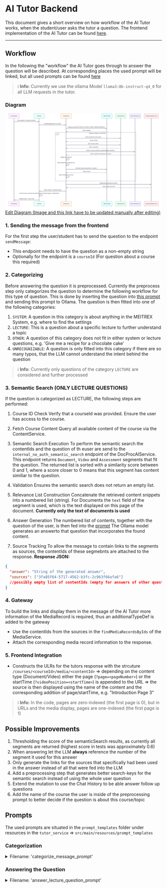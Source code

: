 # AI Tutor Backend

This document gives a short overview on how workflow of the AI Tutor works, when the student/user asks the tutor a question.
The frontend implementation of the AI Tutor can be found [here](../frontend/ai_tutor.md).

---

## Workflow
In the following the "workflow" the AI Tutor goes through to answer the question will be described. 
At corresponding places the used prompt will be linked, but all used prompts can be found [here](#prompts)
> ℹ️ **Info:** Currently we use the ollama Model `llama3:8b-instruct-q4_0` for all LLM requests in the tutor.

### Diagram
![](/images/ai-tutor-diagram.svg)
[Edit Diagram (Image and this link have to be updated manually after editing)](https://mermaid.live/edit#pako:eNp1Vf1v2joU_VeuLE3qNFoehaTFeupEaeirVNaOtJM2IVV-yQWsl9jMdtqxqv_7u84HUGD8gpOce3x87odfWaJTZJxZ_FmgSvBKirkR-VQB_ZbCOJnIpVAOHi0aELb8b8euSFG5fdQo8piR0cqhSve_D-5vPOChcNrEaJ5lgvuguywTufC4ejUmjdk-bhh7zLDcy_2R7Uong3JTWtwb__BH6LVw-CJWHlwv22NMpVgHVCEfPkDscAkdDjGdUqo5uAVCjtaKeU3rbTq-uBhFHCLSZ4DstU5qBUefQC_9SmSQ6MJYvEk_VkGjiELIIg6WeMcV31ET2dqGv1dyymFIgufayN_CY6vPREWElYlbCNwSE3-PH6JxC26j4cPjJGrB3cM_0aQFj18m0fDu-svNj8HlbVTrq5iOG5ETdIVRkFS8q11RXW9PTr7KhBbCJAs40ipbgZw129W8InPwtZHU0IG0DaxCbU40jDl8QyNnq7UlIFQKRVmjSULGbUKG8VrwoPwEzz5UYnqIdoSOdFas9FeW1kGu5vAV5Ca1u2xl3XGQPvuU6yeln0ThFk-29oQW3pOjDUNrnZePG7KSZndXq43DFDJpHegZVcs8JwoLL9ItwCba4J6cMvybyGRK_oLS6hjzpVuVHAexl4XMUlBF_i-arb0MZvjsm8Xhr73AptSuUaHx-whlXygnhfVNUp8UPq3PuYk_XFpV-EF5A-dEmanGPd-1lvKWNGcvB9D7kuzxprG3G6R-xWEmfddRw0-QPEzt5Yp4txJUp6XG74rNfST540Mp7TO9vYcfBO8ORS6gMjJZkLdr2e_VBnxnkpbzwTPRzLPOFAmN5cmthXZVr7b9d9MOF-1SjX9Ri7_4vKRhAtrA52eZor7XVm5SUDL7mcXhStpl5odgI7NSRwWg_iOJrMXmRqaM0_7YYjmaXPhH9uqZpowmYY5TxmmZ4kwUmZuyqXqjMBqxP7TOm0iji_mC8ZnILD0VS1-X9e3TQKhfdLxSSfNMR6J7Y1zdWOXFVbIy_sp-MR52T4LgrNMNg24Q9npBt8VWjHfC85PzMOz2e3_1Tvvh-Vnw1mK_Sx2dk6Df7YT9XhCedoOzs5AiDJmNZqgL5Rjvv_0PkShMxg)

### 1. Sending the message from the frontend
For the first step the user/student has to send the question to the endpoint `sendMessage`:
- This endpoint needs to have the question as a non-empty string
- Optionally for the endpoint is a `courseId` (For question about a course this required)

### 2. Categorizing 
Before answering the question it is preprocessed. Currently the preprocess step only categorizes the question to determine the following workflow for this type of question.
This is done by inserting the question into [this prompt](#categorization) and sending this prompt to Ollama.
The question is then fitted into one of the following categories:
1. `SYSTEM`: A question in this category is about anything in the MEITREX System, e.g. where to find the settings
2. `LECTURE`: This is a question about a specific lecture to further understand a topic
3. `OTHER`: A question of this category does not fit in either system or lecture questions, e.g. 'Give me a recipe for a chocolate cake'
4. `UNRECOGNIZABLE`: A question is only fitted into this category if there are so many typos, that the LLM cannot understand the intent behind the question

> ℹ️ **Info:** Currently only questions of the category `LECTURE` are considered and further processed


### 3. Semantic Search (ONLY LECTURE QUESTIONS)
If the question is categorized as LECTURE, the following steps are performed:
1. Course ID Check
Verify that a courseId was provided.
Ensure the user has access to the course.

2. Fetch Course Content
Query all available content of the course via the ContentService.

3. Semantic Search Execution
To perform the semantic search the contentIds and the question of th euser are send to the `internal_no_auth_semantic_search` endpoint of the DocProcAIService.
This endpoint returns `Document`, `Video` and `Assessment` segments that fit the question.
The returned list is sorted with a similarity score between 0 and 1, where a score closer to 0 means that this segment has content similiar to the question.

4. Validation
Ensures the semantic search does not return an empty list.

5. Relevance List Construction
Concatenate the retrieved content snippets into a numbered list (string).
For Documents the `text` field of the segment is used, which is the text displayed on this page of the document.
**Currently only the text of documents is used** 

6. Answer Generation
The numbered list of contents, together with the question of the user, is then fed into the [prompt](#answering-the-question)
The Ollama model generates an answerto that question that incorporates the found content.

7. Source Tracking
To allow the message to contain links to the segments as sources, the contentIds of these segmebnts are attached to the response.
**Response JSON:**
```json
{
  "answer": "String of the generated answer",
  "sources": ["3fa85f64-5717-4562-b3fc-2c963f66afa6"] 
  //possibly empty list of contentIds (empty for answers of other question categories)
}
```

### 4. Gateway
To build the links and display them in the message of the AI Tutor more information of the MediaRecord is required, thus an additionalTypeDef is added to the gateway
- Use the contentIds from the sources in the `findMediaRecordsByIds` of the MediaService.
- Attach the corresponding media record information to the response.

### 5. Frontend Integration
- Constructs the ULRs for the tutors response with the strcuture `/courses/<courseId>/media/<contentId>`
=> depending on the content type (Document/Video) either the page (`?page=<pageNumber>`) or the startTime (`?videoPosition=<startTime>`) is appended to the URL
=> the source is then displayed using the name of the content and the corresponding addition of page/startTime, e.g. "Introduction Page 3"
>ℹ️ **Info:** In the code, pages are zero-indexed (the first page is 0), but in URLs and the media display, pages are one-indexed (the first page is 1)

## Possible Improvements
1. Thresholding the score of the semanticSearch results, as currently all segments are returned (highest score in tests was approximately 0.6)
2. When answering let the LLM **always** reference the number of the segment it used for this answer 
3. Only generate the links for the sources that specifically had been used in the answer instead of all that were fed into the LLM
4. Add a preprocessing step that generates better search-keys for the semantic search instead of using the whole user question
5. Extend the mutation to use the Chat History to be able answer follow up questions
6. Add the name of the course the user is inside of the preprocessing prompt to better decide if the question is about this course/topic

## Prompts
The used prompts are situated in the `prompt_templates` folder under resources in the `tutor_service` => `src/main/resources/prompt_templates`

### Categorization

<details>
  <summary>Filename: 'categorize_message_prompt'</summary>

  ```txt
  Your job is to categorize a given question into one of four categories: SYSTEM, LECTURE, OTHER, or UNRECOGNIZABLE.
  To do this you must also correct typos and grammar in the question where possible.
  If the corrected version makes the meaning clear, use it to choose the appropriate category.
  Categories:
  1. SYSTEM: Choose this if the question is about the website or app the user is Categories:
  1. SYSTEM: Choose this if the question is about the website or app the user is currently using. For example: "Where do I change my avatar?" These questions relate specifically to the system or platform itself.
  2. LECTURE: Choose this if the question is about understanding or explaining academic content related to a university course. These questions should NOT relate to the website or app. These question are not limited to only a "question" itself, but can also be message that convey the meaning of trying to understand a topic on a deeper level. For example: "What is unsupervised learning" or "Can you give examples for the Chain rule in differentiation"
  3. OTHER: Choose this if the question fits neither SYSTEM nor LECTURE categories and is a general inquiry.
  4. UNRECOGNIZABLE: Choose this if the question is too garbled, incomplete, or contains too many typos or grammar issues to be understood reliably.

  Only use the UNRECOGNIZABLE category when the meaning is truly unclear even after trying to correct it.

  Your response must be a JSON object ONLY (no extra text) with the exact following structure and keys:

  {
    "question": "the original question here",
    "category": "SYSTEM" | "LECTURE" | "OTHER" | "UNRECOGNIZABLE"
  }

  QUESTION:
  {{question}}
  ```
</details>

### Answering the Question

<details>
  <summary>Filename: 'answer_lecture_question_prompt'</summary>

  ```txt
  You are an AI tutor helping a student understand lecture material.

  Below is a question the student has asked, along with excerpts from the lecture that are relevant to the question.
  Please use only the information in the provided lecture content to answer the question as accurately as possible.

  If the information is insufficient to answer, say so and avoid making assumptions.

  Always answer in the same language as the student's question.
  Do not translate or localize technical terms or vocabulary from the lecture content — keep them exactly as they appear.

  Your entire response must be a valid JSON object of the following form:

  {"answer": "your answer here"}

  If it helps clarity, you may refer to specific parts of the lecture content using their assigned numbers (e.g., "[1]", "[2]", etc.).
  ---

  Question:
  {{question}}

  ---

  Relevant Lecture Content:
  {{content}}

  ```
</details>